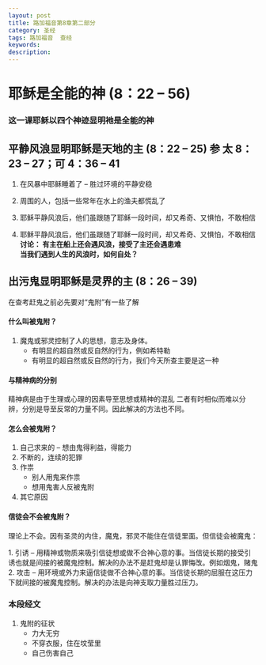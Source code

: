 ```yaml
---
layout: post
title: 路加福音第8章第二部分
category: 圣经
tags: 路加福音  查经
keywords: 
description: 
---
```

# 耶稣是全能的神 (8：22 – 56)      

###  这一课耶稣以四个神迹显明衪是全能的神     


## 平静风浪显明耶稣是天地的主 (8：22 – 25) 参 太 8：23 – 27；可 4：36 – 41
1. 在风暴中耶稣睡着了 – 胜过环境的平静安稳      

2. 周围的人，包括一些常年在水上的渔夫都慌乱了     
3. 耶稣平静风浪后，他们虽跟随了耶稣一段时间，却又希奇、又惧怕，不敢相信       
4. 耶稣平静风浪后，他们虽跟随了耶稣一段时间，却又希奇、又惧怕，不敢相信
**讨论：	有主在船上还会遇风浪，接受了主还会遇患难**      
   **当我们遇到人生的风浪时，如何自处？**


## 出污鬼显明耶稣是灵界的主 (8：26 – 39)     
在查考赶鬼之前必先要对“鬼附”有一些了解
#### 什么叫被鬼附？
1. 魔鬼或邪灵控制了人的思想，意志及身体。      
     - 有明显的超自然或反自然的行为，例如希特勒     
     - 有明显的超自然或反自然的行为，我们今天所查主要是这一种        

#### 与精神病的分别 
<p>精神病是由于生理或心理的因素导至思想或精神的混乱
二者有时相似而难以分辨，分别是导至反常的力量不同。因此解决的方法也不同。
</p>   


#### 怎么会被鬼附？
1. 自己求来的 – 想由鬼得利益，得能力
2. 不断的，连续的犯罪
3. 作祟      
    - 别人用鬼来作祟
    - 想用鬼害人反被鬼附
4. 其它原因   

#### 信徒会不会被鬼附？ 
<p>理论上不会。因有圣灵的内住，魔鬼，邪灵不能住在信徒里面。但信徒会被魔鬼：</p>     
1. 引诱 – 用精神或物质来吸引信徒想或做不合神心意的事。当信徒长期的接受引诱也就是间接的被魔鬼控制。解决的办法不是赶鬼却是认罪悔改。例如烟鬼，赌鬼     
2. 攻击 – 用环境或外力来逼信徒做不合神心意的事。当信徒长期的屈服在这压力下就间接的被魔鬼控制。解决的办法是向神支取力量胜过压力。


### 本段经文
1. 鬼附的征状     
    - 力大无穷
    - 不穿衣服，住在坟莹里
    - 自己伤害自己

